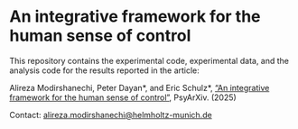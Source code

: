 # An integrative framework for the human sense of control

This repository contains the experimental code, experimental data, and the analysis code for the results reported in the article:

Alireza Modirshanechi, Peter Dayan*, and Eric Schulz*, [“An integrative framework for the human sense of control”](https://osf.io/cnkyz), PsyArXiv. (2025)

Contact: alireza.modirshanechi@helmholtz-munich.de
